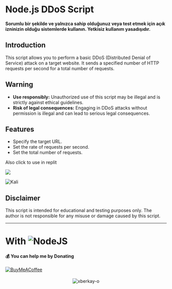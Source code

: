 # Node.js DDoS Script

**Sorumlu bir şekilde ve yalnızca sahip olduğunuz veya test etmek için açık izninizin olduğu sistemlerde kullanın. Yetkisiz kullanım yasadışıdır.**

## Introduction

This script allows you to perform a basic DDoS (Distributed Denial of Service) attack on a target website. It sends a specified number of HTTP requests per second for a total number of requests.

## Warning

- **Use responsibly:** Unauthorized use of this script may be illegal and is strictly against ethical guidelines.
- **Risk of legal consequences:** Engaging in DDoS attacks without permission is illegal and can lead to serious legal consequences.

## Features

- Specify the target URL.
- Set the rate of requests per second.
- Set the total number of requests.


Also click to use in replit
<p align="left"><a href="https://replit.com/"><img src="https://skillicons.dev/icons?i=replit"></a></p>

![Kali]()


## Disclaimer

This script is intended for educational and testing purposes only. The author is not responsible for any misuse or damage caused by this script.

---


# With ![NodeJS](https://img.shields.io/badge/node.js-6DA55F?style=for-the-badge&logo=node.js&logoColor=white)

#### 💰 You can help me by Donating
[![BuyMeACoffee](https://img.shields.io/badge/Buy%20Me%20a%20Coffee-ffdd00?style=for-the-badge&logo=buy-me-a-coffee&logoColor=black)](https://www.buymeacoffee.com/xberkay-o) 
####
<p align="center"> <img src="https://komarev.com/ghpvc/?username=xberkay-o&label=Profile%20views&color=0e75b6&style=flat" alt="xberkay-o" /> </p>
